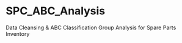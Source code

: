 # SPC_ABC_Analysis
Data Cleansing &amp; ABC Classification Group Analysis for Spare Parts Inventory
